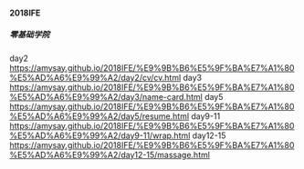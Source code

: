 #### 2018IFE
##### 零基础学院
  day2
 https://amysay.github.io/2018IFE/%E9%9B%B6%E5%9F%BA%E7%A1%80%E5%AD%A6%E9%99%A2/day2/cv/cv.html
  day3
 https://amysay.github.io/2018IFE/%E9%9B%B6%E5%9F%BA%E7%A1%80%E5%AD%A6%E9%99%A2/day3/name-card.html
  day5
 https://amysay.github.io/2018IFE/%E9%9B%B6%E5%9F%BA%E7%A1%80%E5%AD%A6%E9%99%A2/day5/resume.html
  day9-11
 https://amysay.github.io/2018IFE/%E9%9B%B6%E5%9F%BA%E7%A1%80%E5%AD%A6%E9%99%A2/day9-11/wrap.html
  day12-15
 https://amysay.github.io/2018IFE/%E9%9B%B6%E5%9F%BA%E7%A1%80%E5%AD%A6%E9%99%A2/day12-15/massage.html